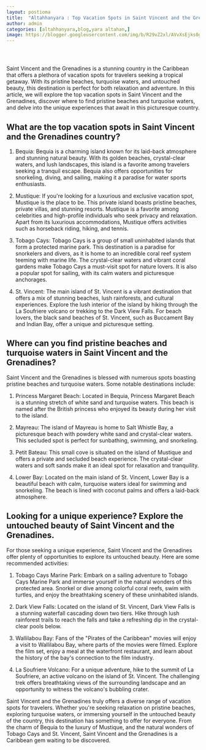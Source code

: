 ```yaml
---
layout: postioma
title:  "Altahhanyara : Top Vacation Spots in Saint Vincent and the Grenadines - Beaches, Waters, and Unique Experiences"
author: admin
categories: [altahhanyara,blog,yara altahan,]
image: https://blogger.googleusercontent.com/img/b/R29vZ2xl/AVvXsEjks0g-79hBOr17F6ON4KRNVstU5G0KLXqnWk09NAtp2DayKyBms0U-h-jWtRDEVnrCZ7ELyADEAw0GB5NalBAteFzqb9IGs8RYmJKkhtAoSQlt-3eCC0sMzqupYo6FsL42Uaut3hBS8hmxgMkKFz3F32qXioCjLw3w3Fjr4EjVnN4hfxw0OJExYCRKdW76/s1600/Altahhanyara%20Yara%20Altahan%205.jpg
---
```



<div class="separator" style="clear: both;"><a href="https://blogger.googleusercontent.com/img/b/R29vZ2xl/AVvXsEj_IrcD6XT5bxY2NQETzpquy1TlVyh6vxgwDz3qObwY8Eaf_Q8W-4IwvefGsdFYFg8dBOG2lKQ8HfLAcNUSsZcvXmAMoGCUgq48W1wZz4Jr8CRLj0mOO1SPiWiYzo_O0VcISnZxcbNFDIQ9k0k_JGOG_VBJAjJ6gZte7acgABmeJm-4_W_m3sTqDU50VnjM/s1600/images%20%283%29.jpeg" style="display: block; padding: 1em 0; text-align: center; "><img alt="" border="0" data-original-height="452" data-original-width="678" src="https://blogger.googleusercontent.com/img/b/R29vZ2xl/AVvXsEj_IrcD6XT5bxY2NQETzpquy1TlVyh6vxgwDz3qObwY8Eaf_Q8W-4IwvefGsdFYFg8dBOG2lKQ8HfLAcNUSsZcvXmAMoGCUgq48W1wZz4Jr8CRLj0mOO1SPiWiYzo_O0VcISnZxcbNFDIQ9k0k_JGOG_VBJAjJ6gZte7acgABmeJm-4_W_m3sTqDU50VnjM/s1600/images%20%283%29.jpeg"/></a></div>



<p>Saint Vincent and the Grenadines is a stunning country in the Caribbean that offers a plethora of vacation spots for travelers seeking a tropical getaway. With its pristine beaches, turquoise waters, and untouched beauty, this destination is perfect for both relaxation and adventure. In this article, we will explore the top vacation spots in Saint Vincent and the Grenadines, discover where to find pristine beaches and turquoise waters, and delve into the unique experiences that await in this picturesque country.</p>
<h2>What are the top vacation spots in Saint Vincent and the Grenadines country?</h2>
<ol>
<li>
<p>Bequia: Bequia is a charming island known for its laid-back atmosphere and stunning natural beauty. With its golden beaches, crystal-clear waters, and lush landscapes, this island is a favorite among travelers seeking a tranquil escape. Bequia also offers opportunities for snorkeling, diving, and sailing, making it a paradise for water sports enthusiasts.</p>
</li>
<li>
<p>Mustique: If you're looking for a luxurious and exclusive vacation spot, Mustique is the place to be. This private island boasts pristine beaches, private villas, and stunning resorts. Mustique is a favorite among celebrities and high-profile individuals who seek privacy and relaxation. Apart from its luxurious accommodations, Mustique offers activities such as horseback riding, hiking, and tennis.</p>
</li>
<li>
<p>Tobago Cays: Tobago Cays is a group of small uninhabited islands that form a protected marine park. This destination is a paradise for snorkelers and divers, as it is home to an incredible coral reef system teeming with marine life. The crystal-clear waters and vibrant coral gardens make Tobago Cays a must-visit spot for nature lovers. It is also a popular spot for sailing, with its calm waters and picturesque anchorages.</p>
</li>
<li>
<p>St. Vincent: The main island of St. Vincent is a vibrant destination that offers a mix of stunning beaches, lush rainforests, and cultural experiences. Explore the lush interior of the island by hiking through the La Soufriere volcano or trekking to the Dark View Falls. For beach lovers, the black sand beaches of St. Vincent, such as Buccament Bay and Indian Bay, offer a unique and picturesque setting.</p>
</li>
</ol>
<h2>Where can you find pristine beaches and turquoise waters in Saint Vincent and the Grenadines?</h2>
<p>Saint Vincent and the Grenadines is blessed with numerous spots boasting pristine beaches and turquoise waters. Some notable destinations include:</p>
<ol>
<li>
<p>Princess Margaret Beach: Located in Bequia, Princess Margaret Beach is a stunning stretch of white sand and turquoise waters. This beach is named after the British princess who enjoyed its beauty during her visit to the island.</p>
</li>
<li>
<p>Mayreau: The island of Mayreau is home to Salt Whistle Bay, a picturesque beach with powdery white sand and crystal-clear waters. This secluded spot is perfect for sunbathing, swimming, and snorkeling.</p>
</li>
<li>
<p>Petit Bateau: This small cove is situated on the island of Mustique and offers a private and secluded beach experience. The crystal-clear waters and soft sands make it an ideal spot for relaxation and tranquility.</p>
</li>
<li>
<p>Lower Bay: Located on the main island of St. Vincent, Lower Bay is a beautiful beach with calm, turquoise waters ideal for swimming and snorkeling. The beach is lined with coconut palms and offers a laid-back atmosphere.</p>
</li>
</ol>
<h2>Looking for a unique experience? Explore the untouched beauty of Saint Vincent and the Grenadines.</h2>
<p>For those seeking a unique experience, Saint Vincent and the Grenadines offer plenty of opportunities to explore its untouched beauty. Here are some recommended activities:</p>
<ol>
<li>
<p>Tobago Cays Marine Park: Embark on a sailing adventure to Tobago Cays Marine Park and immerse yourself in the natural wonders of this protected area. Snorkel or dive among colorful coral reefs, swim with turtles, and enjoy the breathtaking scenery of these uninhabited islands.</p>
</li>
<li>
<p>Dark View Falls: Located on the island of St. Vincent, Dark View Falls is a stunning waterfall cascading down two tiers. Hike through lush rainforest trails to reach the falls and take a refreshing dip in the crystal-clear pools below.</p>
</li>
<li>
<p>Wallilabou Bay: Fans of the &quot;Pirates of the Caribbean&quot; movies will enjoy a visit to Wallilabou Bay, where parts of the movies were filmed. Explore the film set, enjoy a meal at the waterfront restaurant, and learn about the history of the bay's connection to the film industry.</p>
</li>
<li>
<p>La Soufriere Volcano: For a unique adventure, hike to the summit of La Soufriere, an active volcano on the island of St. Vincent. The challenging trek offers breathtaking views of the surrounding landscape and an opportunity to witness the volcano's bubbling crater.</p>
</li>
</ol>
<p>Saint Vincent and the Grenadines truly offers a diverse range of vacation spots for travelers. Whether you're seeking relaxation on pristine beaches, exploring turquoise waters, or immersing yourself in the untouched beauty of the country, this destination has something to offer for everyone. From the charm of Bequia to the luxury of Mustique, and the natural wonders of Tobago Cays and St. Vincent, Saint Vincent and the Grenadines is a Caribbean gem waiting to be discovered.</p>




